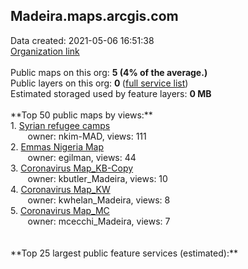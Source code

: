 <h2>Madeira.maps.arcgis.com</h2> Data created: 2021-05-06 16:51:38 <br /><a target='new' href='https://Madeira.maps.arcgis.com'>Organization link</a><br /><br />Public maps on this org: <b>5 (4% of the average.)</b><br />Public layers on this org: <b>0 </b>(<a target='new' href='https://services.arcgis.com/dAe8CnKVqB6ccxV1/ArcGIS/rest/services'>full service list</a>)<br />Estimated storaged used by feature layers: <b>0 MB</b><br /><br />**Top 50 public maps by views:**<br />  1. <a target='new' href='https://www.arcgis.com/home/item.html?id=ba612ec872fa46c7bb01435ab21b2417'>Syrian refugee camps</a> <br />  &nbsp;&nbsp;&nbsp;&nbsp; &nbsp;&nbsp;owner: nkim-MAD, views: 111<br />  2. <a target='new' href='https://www.arcgis.com/home/item.html?id=9c37d60ffc9d4eeeb9ab366abbb1b42a'>Emmas  Nigeria  Map</a> <br />  &nbsp;&nbsp;&nbsp;&nbsp; &nbsp;&nbsp;owner: egilman, views: 44<br />  3. <a target='new' href='https://www.arcgis.com/home/item.html?id=a183d4c4a28c47bb838184cb410b8e22'>Coronavirus Map_KB-Copy</a> <br />  &nbsp;&nbsp;&nbsp;&nbsp; &nbsp;&nbsp;owner: kbutler_Madeira, views: 10<br />  4. <a target='new' href='https://www.arcgis.com/home/item.html?id=5d65b8f20f9a409e9b8274daab02dca5'>Coronavirus Map_KW</a> <br />  &nbsp;&nbsp;&nbsp;&nbsp; &nbsp;&nbsp;owner: kwhelan_Madeira, views: 8<br />  5. <a target='new' href='https://www.arcgis.com/home/item.html?id=baad280c777c41ed981d39540e5965b9'>Coronavirus Map_MC</a> <br />  &nbsp;&nbsp;&nbsp;&nbsp; &nbsp;&nbsp;owner: mcecchi_Madeira, views: 7<br /><br /><br />**Top 25 largest public feature services (estimated):**<br />